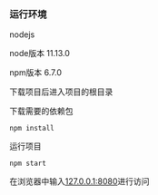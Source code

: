 ###  运行环境

nodejs

node版本 11.13.0

npm版本  6.7.0

下载项目后进入项目的根目录

下载需要的依赖包

```
npm install
```

运行项目

```
npm start
```

在浏览器中输入[127.0.0.1:8080](127.0.0.1:8080)进行访问



